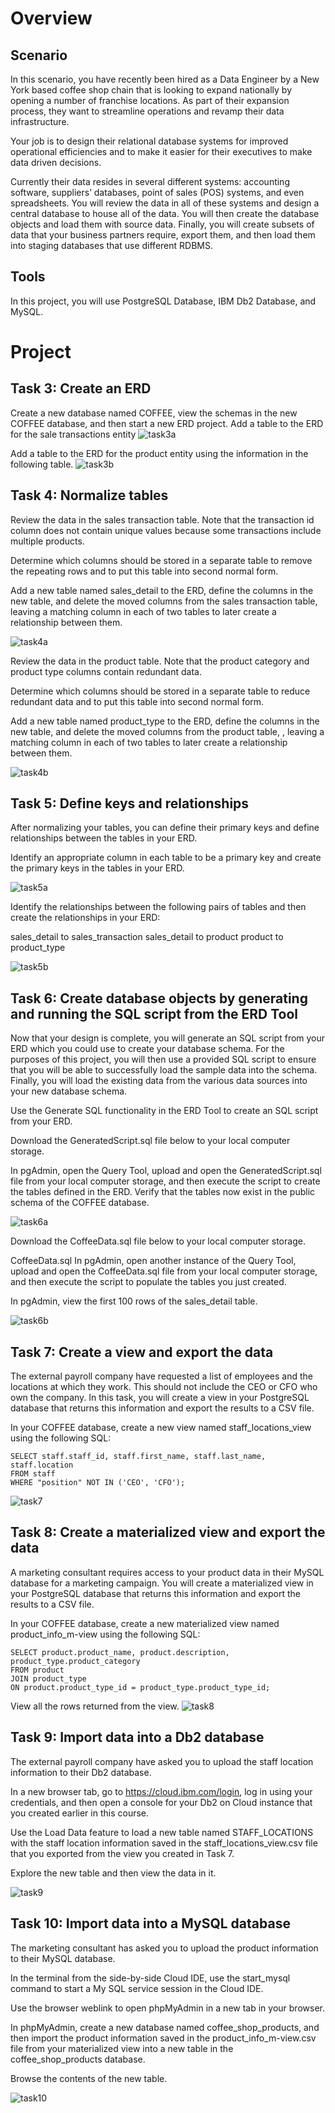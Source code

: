
# Overview
## Scenario
In this scenario, you have recently been hired as a Data Engineer by a New York based coffee shop chain that is looking to expand nationally by opening a number of franchise locations. As part of their expansion process, they want to streamline operations and revamp their data infrastructure.

Your job is to design their relational database systems for improved operational efficiencies and to make it easier for their executives to make data driven decisions.

Currently their data resides in several different systems: accounting software, suppliers’ databases, point of sales (POS) systems, and even spreadsheets. You will review the data in all of these systems and design a central database to house all of the data. You will then create the database objects and load them with source data. Finally, you will create subsets of data that your business partners require, export them, and then load them into staging databases that use different RDBMS.

## Tools
In this project, you will use PostgreSQL Database, IBM Db2 Database, and MySQL. 

# Project

## Task 3: Create an ERD

Create a new database named COFFEE, view the schemas in the new COFFEE database, and then start a new ERD project. Add a table to the ERD for the sale transactions entity
 ![task3a](https://user-images.githubusercontent.com/47308962/193956881-90b58495-8d24-41e5-a8a4-95a54f8d878a.jpg)

Add a table to the ERD for the product entity using the information in the following table.
![task3b](https://user-images.githubusercontent.com/47308962/193957149-1e808f6f-6a49-4fa3-ad8b-2cb8ca1c92fc.jpg)

## Task 4: Normalize tables

Review the data in the sales transaction table. Note that the transaction id column does not contain unique values because some transactions include multiple products.

Determine which columns should be stored in a separate table to remove the repeating rows and to put this table into second normal form.

Add a new table named sales_detail to the ERD, define the columns in the new table, and delete the moved columns from the sales transaction table, leaving a matching column in each of two tables to later create a relationship between them.

![task4a](https://user-images.githubusercontent.com/47308962/193957630-d219cd81-6935-43b7-a66b-94c4e67aa8a7.jpg)

Review the data in the product table. Note that the product category and product type columns contain redundant data.

Determine which columns should be stored in a separate table to reduce redundant data and to put this table into second normal form.

Add a new table named product_type to the ERD, define the columns in the new table, and delete the moved columns from the product table, , leaving a matching column in each of two tables to later create a relationship between them.

![task4b](https://user-images.githubusercontent.com/47308962/193957677-2cba6283-cf47-43d3-bac1-5919e7157e35.jpg)


## Task 5: Define keys and relationships
After normalizing your tables, you can define their primary keys and define relationships between the tables in your ERD.

Identify an appropriate column in each table to be a primary key and create the primary keys in the tables in your ERD.


![task5a](https://user-images.githubusercontent.com/47308962/193957681-0982981c-694c-4128-ba7c-719a82163b04.jpg)

Identify the relationships between the following pairs of tables and then create the relationships in your ERD:

sales_detail to sales_transaction
sales_detail to product
product to product_type

![task5b](https://user-images.githubusercontent.com/47308962/193957687-c433f58c-fed8-4645-8a2c-23b57ccf81f2.jpg)

## Task 6: Create database objects by generating and running the SQL script from the ERD Tool
Now that your design is complete, you will generate an SQL script from your ERD which you could use to create your database schema. For the purposes of this project, you will then use a provided SQL script to ensure that you will be able to successfully load the sample data into the schema. Finally, you will load the existing data from the various data sources into your new database schema.

Use the Generate SQL functionality in the ERD Tool to create an SQL script from your ERD.

Download the GeneratedScript.sql file below to your local computer storage.

In pgAdmin, open the Query Tool, upload and open the GeneratedScript.sql file from your local computer storage, and then execute the script to create the tables defined in the ERD. Verify that the tables now exist in the public schema of the COFFEE database.

![task6a](https://user-images.githubusercontent.com/47308962/193957692-e0561062-8181-4279-815a-3dabf0f798ed.jpg)

Download the CoffeeData.sql file below to your local computer storage.

CoffeeData.sql
In pgAdmin, open another instance of the Query Tool, upload and open the CoffeeData.sql file from your local computer storage, and then execute the script to populate the tables you just created.

In pgAdmin, view the first 100 rows of the sales_detail table.

![task6b](https://user-images.githubusercontent.com/47308962/193957698-3f7ed917-691d-4701-a67d-722d12b546a0.jpg)

## Task 7: Create a view and export the data
The external payroll company have requested a list of employees and the locations at which they work. This should not include the CEO or CFO who own the company. In this task, you will create a view in your PostgreSQL database that returns this information and export the results to a CSV file.

In your COFFEE database, create a new view named staff_locations_view using the following SQL:

    SELECT staff.staff_id, staff.first_name, staff.last_name, staff.location
    FROM staff
    WHERE "position" NOT IN ('CEO', 'CFO');


![task7](https://user-images.githubusercontent.com/47308962/193957708-03b2122b-d56b-4216-95c0-a756c6caa17b.jpg)

## Task 8: Create a materialized view and export the data
A marketing consultant requires access to your product data in their MySQL database for a marketing campaign. You will create a materialized view in your PostgreSQL database that returns this information and export the results to a CSV file.

In your COFFEE database, create a new materialized view named product_info_m-view using the following SQL:

    SELECT product.product_name, product.description, product_type.product_category
    FROM product
    JOIN product_type
    ON product.product_type_id = product_type.product_type_id;

View all the rows returned from the view.
![task8](https://user-images.githubusercontent.com/47308962/193957717-154ca1f3-b392-4f1e-bdc3-fbe941c2718f.jpg)

## Task 9: Import data into a Db2 database

The external payroll company have asked you to upload the staff location information to their Db2 database.

In a new browser tab, go to https://cloud.ibm.com/login, log in using your credentials, and then open a console for your Db2 on Cloud instance that you created earlier in this course.

Use the Load Data feature to load a new table named STAFF_LOCATIONS with the staff location information saved in the staff_locations_view.csv file that you exported from the view you created in Task 7.

Explore the new table and then view the data in it.

![task9](https://user-images.githubusercontent.com/47308962/193958022-3c64099c-2b6a-4b6c-a0c8-531ff9f9fd23.jpg)

## Task 10: Import data into a MySQL database
The marketing consultant has asked you to upload the product information to their MySQL database.

In the terminal from the side-by-side Cloud IDE, use the start_mysql command to start a My SQL service session in the Cloud IDE.

Use the browser weblink to open phpMyAdmin in a new tab in your browser.

In phpMyAdmin, create a new database named coffee_shop_products, and then import the product information saved in the product_info_m-view.csv file from your materialized view into a new table in the coffee_shop_products database.

Browse the contents of the new table.

![task10](https://user-images.githubusercontent.com/47308962/193957728-57b762fb-f30c-412a-9675-72d245d62a2b.jpg)
